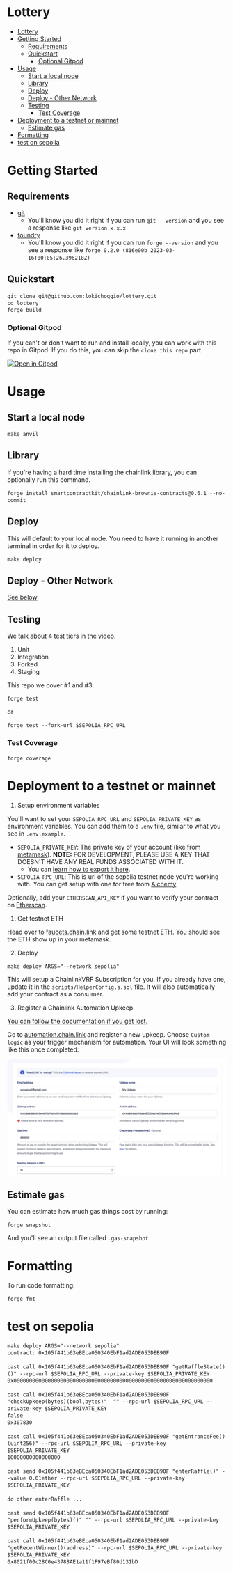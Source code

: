 # Lottery

- [Lottery](#lottery)
- [Getting Started](#getting-started)
  - [Requirements](#requirements)
  - [Quickstart](#quickstart)
    - [Optional Gitpod](#optional-gitpod)
- [Usage](#usage)
  - [Start a local node](#start-a-local-node)
  - [Library](#library)
  - [Deploy](#deploy)
  - [Deploy - Other Network](#deploy---other-network)
  - [Testing](#testing)
    - [Test Coverage](#test-coverage)
- [Deployment to a testnet or mainnet](#deployment-to-a-testnet-or-mainnet)
  - [Estimate gas](#estimate-gas)
- [Formatting](#formatting)
- [test on sepolia](#test-on-sepolia)

# Getting Started

## Requirements

- [git](https://git-scm.com/book/en/v2/Getting-Started-Installing-Git)
  - You'll know you did it right if you can run `git --version` and you see a response like `git version x.x.x`
- [foundry](https://getfoundry.sh/)
  - You'll know you did it right if you can run `forge --version` and you see a response like `forge 0.2.0 (816e00b 2023-03-16T00:05:26.396218Z)`

## Quickstart

```
git clone git@github.com:lokichoggio/lottery.git
cd lottery
forge build
```

### Optional Gitpod

If you can't or don't want to run and install locally, you can work with this repo in Gitpod. If you do this, you can skip the `clone this repo` part.

[![Open in Gitpod](https://gitpod.io/button/open-in-gitpod.svg)](https://gitpod.io/#github.com/Cyfrin/foundry-smart-contract-lottery-f23)

# Usage

## Start a local node

```
make anvil
```

## Library

If you're having a hard time installing the chainlink library, you can optionally run this command. 

```
forge install smartcontractkit/chainlink-brownie-contracts@0.6.1 --no-commit
```

## Deploy

This will default to your local node. You need to have it running in another terminal in order for it to deploy.

```
make deploy
```

## Deploy - Other Network

[See below](#deployment-to-a-testnet-or-mainnet)

## Testing

We talk about 4 test tiers in the video.

1. Unit
2. Integration
3. Forked
4. Staging

This repo we cover #1 and #3.

```
forge test
```

or

```
forge test --fork-url $SEPOLIA_RPC_URL
```

### Test Coverage

```
forge coverage
```

# Deployment to a testnet or mainnet

1. Setup environment variables

You'll want to set your `SEPOLIA_RPC_URL` and `SEPOLIA_PRIVATE_KEY` as environment variables. You can add them to a `.env` file, similar to what you see in `.env.example`.

- `SEPOLIA_PRIVATE_KEY`: The private key of your account (like from [metamask](https://metamask.io/)). **NOTE:** FOR DEVELOPMENT, PLEASE USE A KEY THAT DOESN'T HAVE ANY REAL FUNDS ASSOCIATED WITH IT.
  - You can [learn how to export it here](https://metamask.zendesk.com/hc/en-us/articles/360015289632-How-to-Export-an-Account-Private-Key).
- `SEPOLIA_RPC_URL`: This is url of the sepolia testnet node you're working with. You can get setup with one for free from [Alchemy](https://alchemy.com/?a=673c802981)

Optionally, add your `ETHERSCAN_API_KEY` if you want to verify your contract on [Etherscan](https://etherscan.io/).

1. Get testnet ETH

Head over to [faucets.chain.link](https://faucets.chain.link/) and get some testnet ETH. You should see the ETH show up in your metamask.

2. Deploy

```
make deploy ARGS="--network sepolia"
```

This will setup a ChainlinkVRF Subscription for you. If you already have one, update it in the `scripts/HelperConfig.s.sol` file. It will also automatically add your contract as a consumer.

3. Register a Chainlink Automation Upkeep

[You can follow the documentation if you get lost.](https://docs.chain.link/chainlink-automation/compatible-contracts)

Go to [automation.chain.link](https://automation.chain.link/new) and register a new upkeep. Choose `Custom logic` as your trigger mechanism for automation. Your UI will look something like this once completed:

![Automation](./img/automation.png)

## Estimate gas

You can estimate how much gas things cost by running:

```
forge snapshot
```

And you'll see an output file called `.gas-snapshot`

# Formatting

To run code formatting:

```
forge fmt
```

# test on sepolia

```
make deploy ARGS="--network sepolia"
contract: 0x105f441b63eBEca050340EbF1ad2ADE053DEB90F

cast call 0x105f441b63eBEca050340EbF1ad2ADE053DEB90F "getRaffleState()()" --rpc-url $SEPOLIA_RPC_URL --private-key $SEPOLIA_PRIVATE_KEY
0x0000000000000000000000000000000000000000000000000000000000000000

cast call 0x105f441b63eBEca050340EbF1ad2ADE053DEB90F "checkUpkeep(bytes)(bool,bytes)"  "" --rpc-url $SEPOLIA_RPC_URL --private-key $SEPOLIA_PRIVATE_KEY
false
0x307830

cast call 0x105f441b63eBEca050340EbF1ad2ADE053DEB90F "getEntranceFee()(uint256)" --rpc-url $SEPOLIA_RPC_URL --private-key $SEPOLIA_PRIVATE_KEY
10000000000000000

cast send 0x105f441b63eBEca050340EbF1ad2ADE053DEB90F "enterRaffle()" --value 0.01ether --rpc-url $SEPOLIA_RPC_URL --private-key $SEPOLIA_PRIVATE_KEY

do other enterRaffle ...

cast send 0x105f441b63eBEca050340EbF1ad2ADE053DEB90F "performUpkeep(bytes)()" "" --rpc-url $SEPOLIA_RPC_URL --private-key $SEPOLIA_PRIVATE_KEY

cast call 0x105f441b63eBEca050340EbF1ad2ADE053DEB90F "getRecentWinner()(address)" --rpc-url $SEPOLIA_RPC_URL --private-key $SEPOLIA_PRIVATE_KEY
0x8021f00c28C0e43788AE1a11f1F97eBf80d131bD
```
